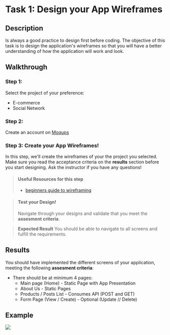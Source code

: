 # Task 1: Design your App Wireframes

## Description

Is always a good practice to design first before coding. The objective of this task is to design the application's wireframes so that you will have a better understanding of how the application will work and look.

## Walkthrough

### Step 1: 

Select the project of your preference:
* E-commerce
* Social Network

### Step 2: 

Create an account on <a href="https://moqups.com/" target="_blank">Moqups</a>

### Step 3: Create your App Wireframes!

In this step, we'll create the wireframes of your the project you selected. Make sure you read the acceptance criteria on the **results** section before
you start designing. Ask the instructor if you have any questions!

> #### Useful Resources for this step
> - <a href="https://webdesign.tutsplus.com/articles/a-beginners-guide-to-wireframing--webdesign-7399" target="_blank">beginners guide to wireframing</a>


> #### Test your Design!
> Navigate through your designs and validate that you meet the **assesment criteria**. 

> **Expected Result**
> You should be able to navigate to all screens and fulfill the requirements.


## Results

You should have implemented the different screens of your application, meeting the following **assesment criteria**:

* There should be at minimum 4 pages: 
  * Main page (Home)  - Static Page with App Presentation
  * About Us - Static Pages
  * Products / Posts List - Consumes API (POST and GET)
  * Form Page (View / Create) - Optional (Update // Delete)

## Example

![](https://github.com/generation-org/jwd-final-project/blob/main/task-1/images/wireframes.png)
